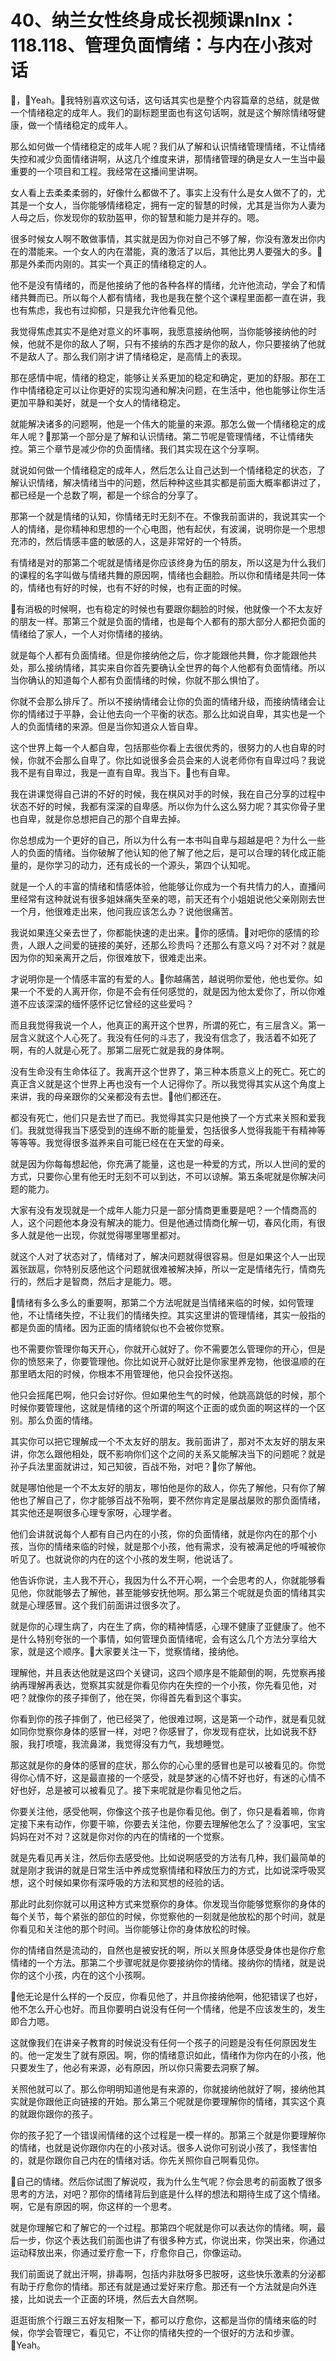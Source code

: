# 40、纳兰女性终身成长视频课nlnx：118.118、管理负面情绪：与内在小孩对话

🎼，🎼Yeah。🎼我特别喜欢这句话，这句话其实也是整个内容篇章的总结，就是做一个情绪稳定的成年人。我们的副标题里面也有这句话啊，就是这个解除情绪呀健康，做一个情绪稳定的成年人。

那么如何做一个情绪稳定的成年人呢？我们从了解和认识情绪管理情绪，不让情绪失控和减少负面情绪讲啊，从这几个维度来讲，那情绪管理的确是女人一生当中最重要的一个项目和工程。我经常在这播间里讲啊。

女人看上去柔柔柔弱的，好像什么都做不了。事实上没有什么是女人做不了的，尤其是一个女人，当你能够情绪稳定，拥有一定的智慧的时候，尤其是当你为人妻为人母之后，你发现你的软肋盔甲，你的智慧和能力是并存的。嗯。

很多时候女人啊不敢做事情，其实就是因为你对自己不够了解，你没有激发出你内在的潜能来。一个女人的内在潜能，真的激活了以后，其他比男人要强大的多。🎼那是外柔而内刚的。其实一个真正的情绪稳定的人。

他不是没有情绪的，而是他接纳了他的各种各样的情绪，允许他流动，学会了和情绪共舞而已。所以每个人都有情绪，我也是我在整个这个课程里面都一直在讲，我也有焦虑，我也有过抑郁，只是我允许他看见他。

我觉得焦虑其实不是绝对意义的坏事啊，我愿意接纳他啊，当你能够接纳他的时候，他就不是你的敌人了啊，只有不接纳的东西才是你的敌人，你只要接纳了他就不是敌人了。那么我们刚才讲了情绪稳定，是高情上的表现。

那在感情中呢，情绪的稳定，能够让关系更加的稳定和确定，更加的舒服。那在工作中情绪稳定可以让你更好的实现沟通和解决问题，在生活中，他也能够让你生活更加平静和美好，就是一个女人的情绪稳定。

就能解决诸多的问题啊，他是一个伟大的能量的来源。那怎么做一个情绪稳定的成年人呢？🎼那第一个部分是了解和认识情绪。第二节呢是管理情绪，不让情绪失控。第三个章节是减少你的负面情绪。我们其实现在这个分享啊。

就说如何做一个情绪稳定的成年人，然后怎么让自己达到一个情绪稳定的状态，了解认识情绪，解决情绪当中的问题，然后种种这些其实都是前面大概率都讲过了，都已经是一个总数了啊，都是一个综合的分享了。

那第一个就是情绪的认知，你情绪无时无刻不在。不像我前面讲的，我说其实一个人的情绪，是你精神和思想的一个心电图，他有起伏，有波澜，说明你是一个思想充沛的，然后情感丰盛的敏感的人，这是非常好的一个特质。

有情绪是对的那第二个呢就是情绪是你应该终身为伍的朋友，所以这是为什么我们的课程的名字叫做与情绪共舞的原因啊，情绪也会翻脸。所以你和情绪是共同一体的，情绪也有好的时候，也有不好的时候，也有正面的时候。

🎼有消极的时候啊，也有稳定的时候也有要跟你翻脸的时候，他就像一个不太友好的朋友一样。那第三个就是负面的情绪，也是每个人都有的那大部分人都把负面的情绪给了家人，一个人对你情绪的接纳。

就是每个人都有负面情绪。但是你接纳他之后，你才能跟他共舞，你才能跟他共处，那么接纳情绪，其实来自你首先要确认全世界的每个人他都有负面情绪。所以当你确认的知道每个人都有负面情绪的时候，你就不那么惧怕了。

你就不会那么排斥了。所以不接纳情绪会让你的负面的情绪升级，而接纳情绪会让你的情绪过于平静，会让他去向一个平衡的状态。那么比如说自卑，其实也是一个人的负面情绪的来源。但是当你知道众人皆自卑。

这个世界上每一个人都自卑，包括那些你看上去很优秀的，很努力的人也自卑的时候，你就不会那么自卑了。你比如说很多会员会来的人说老师你有自卑过吗？我说我不是有自卑过，我是一直有自卑。我当下。🎼也有自卑。

我在讲课觉得自己讲的不好的时候，我在棋风对手的时候，我在自己分享的过程中状态不好的时候，我都有深深的自卑感。所以你为什么这么努力呢？其实你骨子里也自卑，就是你总想把自己的那个自卑去掉。

你总想成为一个更好的自己，所以为什么有一本书叫自卑与超越是吧？为什么一些人的负面的情绪。当你破解了他认知的他了解了他之后，是可以合理的转化成正能量的，是你学习的动力，还有成长的一个源头，第四个认知呢。

就是一个人的丰富的情绪和情感体验，他能够让你成为一个有共情力的人，直播间里经常有这种就说有很多姐妹痛失至亲的嗯，前天还有个小姐姐说他父亲刚刚去世一个月，他很难走出来，他问我应该怎么办？说他很痛苦。

我说如果连父亲去世了，你都能快速的走出来。🎼你的感情。🎼对吧你的感情的珍贵，人跟人之间爱的链接的美好，还那么珍贵吗？还那么有意义吗？对不对？就是因为你的知亲离开之后，你很难放下，很难走出来。

才说明你是一个情感丰富的有爱的人。🎼你越痛苦，越说明你爱他，他也爱你。如果一个不爱的人离开你，你是不会有任何感觉的，就是因为他太爱你了，所以你难道不应该深深的缅怀感怀记忆曾经的这些爱吗？

而且我觉得我说一个人，他真正的离开这个世界，所谓的死亡，有三层含义。第一层含义就这个人心死了。我没有任何的斗志了，我没有信念了，我活着不如死了啊，有的人就是心死了。那第二层死亡就是我的身体啊。

没有生命没有生命体征了。我离开这个世界了，第三种本质意义上的死亡。死亡的真正含义就是这个世界上再也没有一个人记得你了。所以我觉得其实从这个角度上来讲，我的母亲跟你的父亲都没有去世。🎼他们都还在。

都没有死亡，他们只是去世了而已。我觉得其实只是他换了一个方式来关照和爱我们。我就觉得我当下感受到的连绵不断的能量爱，包括很多人觉得我能干有精神等等等等。我觉得很多滋养来自可能已经在在天堂的母亲。

就是因为你每每想起他，你充满了能量，这也是一种爱的方式，所以人世间的爱的方式，只要你心里有他无时无刻不可以到达，不可以谅解。第五条呢就是你解决问题的能力。

大家有没有发现就是一个成年人能力只是一部分情商更重要是吧？一个情商高的人，这个问题他本身没有解决的能力。但是他通过情商化解一切，春风化雨，有很多人就是他一出现，你就觉得哪里哪里都对。

就这个人对了状态对了，情绪对了，解决问题就得很容易。但是如果这个人一出现嚣张跋扈，你特别反感他这个问题就很难被解决掉，所以一定是情绪先行，情商先行的，然后才是智商，然后才是能力。嗯。

🎼情绪有多么多么的重要啊，那第二个方法呢就是当情绪来临的时候，如何管理他，不让情绪失控，不让我们的情绪失控。其实这里讲的管理情绪，其实一般指的都是负面的情绪。因为正面的情绪貌似也不会被你觉察。

也不需要你管理你每天开心，你就开心就好了。你不需要怎么管理你的开心，但是你的愤怒来了，你要管理他。你比如说开心就好比是你家里养宠物，他很温顺的在那里晒太阳的时候，你根本不用管理他，他只会投怀送抱。

他只会摇尾巴啊，他只会讨好你。但如果他生气的时候，他跳高跳低的时候，那个时候你要管理他，这就是情绪的这个所谓的啊这个正面的或负面的啊这样的一个区别。那么负面的情绪。

其实你可以把它理解成一个不太友好的朋友。我前面讲了，那对不太友好的朋友来讲，你怎么跟他相处，既不影响你们这个之间的关系又能解决当下的问题呢？就是孙子兵法里面就讲过，知己知彼，百战不殆，对吧？🎼你了解他。

就是哪怕他是一个不太友好的朋友，哪怕他是你的敌人，你先了解他，只有你了解他也了解自己了，你才能够百战不殆啊，要不然你肯定是屡战屡败的那负面情绪，其实他还是啊很多心理专家呀，心理学者。

他们会讲就说每个人都有自己内在的小孩，你的负面情绪，就是你内在的那个小孩，当你的情绪来临的时候，就是那个小孩，他有需求，没有被满足他的呼喊被你听见了。也就说你的内在的这个小孩的发生啊，他说话了。

他告诉你说，主人我不开心，我因为什么不开心啊，一个会思考的人，你就能够看见他，你就能够去了解他，甚至能够安抚他啊。那么第三个呢就是负面的情绪其实就是心理感冒。这个我们前面讲过很多次了。

就是你的心理生病了，内在生了病，你的精神情感，心理不健康了亚健康了。他不是什么特别夸张的一个事情，如何管理负面情绪呢，会有这么几个方法分享给大家，就是这个顺序。🎼大家要关注一下，觉察情绪，接纳他。

理解他，并且表达他就是这四个关键词，这四个顺序是不能颠倒的啊，先觉察再接纳再理解再表达，觉察其实就是你看见你内在失控的一个小孩，你先看见他，对吧？就像你的孩子摔倒了，他在哭，你得首先看到这个事实。

你看到你的孩子摔倒了，他已经哭了，他很难过啊，这是第一个动作，就是看见就如同你觉察你身体的感冒一样，对吧？你感冒了，你发现有症状，比如说我不舒服，我打喷嚏，我流鼻涕，我觉得没有力气，我想睡觉。

那这就是你的身体的感冒的症状，那么你的心心里的感冒也是可以被看见的。你觉得你心情不好，这是最直接的一个感受，就是梦迷的心情不好也好，有迷的心情不好也好，总是被可以被看见了。接下来呢就是你看见他之后。

你要关注他，感受他啊，你像这个孩子也是你看见他。倒了，你只是看着嘛，你肯定接下来有动作，你要干嘛，你要去关注他，你要去理解他怎么了？没事吧，宝宝妈妈在对不对？这就是你对你的内在的情绪的一个觉察。

就是先看见再关注，然后你去感受他。比如说啊感受的方法有几种，我们最简单的就是刚才我讲的就是日常生活中养成觉察情绪和释放压力的方式，比如说深呼吸冥想，这个时候如果你有深呼吸的方法和冥想的经验的话。

那此时此刻你就可以用这种方式来觉察你的身体。你发现当你能够觉察你的身体的每个关节，每个紧张的部位的时候，你觉察他的一刻就是他放松的那个时间，就是你看见和关注他的那个时间。当你能够让你的身体放松的时候。

你的情绪自然是流动的，自然也是被安抚的啊，所以关照身体感受身体也是你疗愈情绪的一个方法。那第二个步骤呢就是你要接纳你的情绪。接纳你的情绪，就是说你的这个小孩，内在的这个小孩啊。

🎼他无论是什么样的一个反应，你看见他了，并且你接纳他啊，他犯错误了也好，他不怎么开心也好。而且你要明白说没有任何一个情绪，他是不应该发生的，发生即合力嗯。

这就像我们在讲亲子教育的时候说没有任何一个孩子的问题是没有任何原因发生的。他一定发生了就有原因。啊，你的情绪意识如此，情绪作为你内在的小孩，他只要发生了，他必有来源，必有原因，所以你只需要去洞察了解。

关照他就可以了。那么你明明知道他是有来源的，你就接纳他就好了啊，接纳他其实就是你跟他正向链接的开始。那么第三个呢就是你要理解你的情绪，其实这个真的就跟你跟你的孩子。

你的孩子犯了一个错误闹情绪的这个过程是一模一样的。那第三个就是你要理解你的情绪，也就是说你跟你内在的小孩对话。很多人说你可别说小孩了，我怪害怕的，就是你跟你自己内在的情绪对话。你先关照你自己啊看见你。

🎼自己的情绪。然后你试图了解说哎，我为什么生气呢？你会思考的前面教了很多思考的方法，对吧？那你的情绪背后到底是什么样的想法和期待生成了这个情绪。啊，它是有原因的啊，你这样的一个思考。

就是你理解它和了解它的一个过程。那第四个呢就是你可以表达你的情绪。啊，最后一步，你这个表达我们前面也讲了有很多种方式，你说出来，你哭出来，你通过运动释放出来，你通过爱疗愈一下，疗愈你自己，你像运动。

我们前面说了就出汗啊，排毒啊，包括内非肽呀多巴胺呀，这些快乐激素的分泌都有助于疗愈你的情绪。那还有就是通过爱好来疗愈。那还有一个方法就是向外连接，比如说去一个正面的环境，然后去大自然啊。

逛逛街旅个行跟三五好友相聚一下，都可以疗愈你，这都是当你的情绪来临的时候，你学会管理它，看见它，不让你的情绪失控的一个很好的方法和步骤。🎼Yeah。

